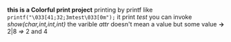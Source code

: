**this is a Colorful print project**
printing by printf
like ``printf("\033[41;32;3mtest\033[0m");``
it print *test*
you can invoke *show(char,int,int,int)*
the varible *attr* doesn't mean a value
but some value
**->** 2|8 *=>* 2 and 4
